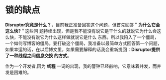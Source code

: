 锁的缺点
================================================================================
**Disruptor究竟是什么？**，目前我正准备回答这个问题，但首先回答＂**为什么它会这么快?**＂这些问
题持续出现，但是我不能没有说它是干什么的就说它为什么会这么快，不能没有说它为什么这样做就说它是什么
东西。所以我陷入了一个僵局，一个如何写博客的僵局。要打破这个僵局，我准备以最简单方式回答第一个问题，
如果幸运的话，在以后博文里，如果需要解释的话我会重新提回：**Disruptor提供了一种线程之间信息交换
的方式**。

作为一个开发者,因为 **线程** 一词的出现，我的警钟已经敲响，它意味着并发，而并发是困难的。
